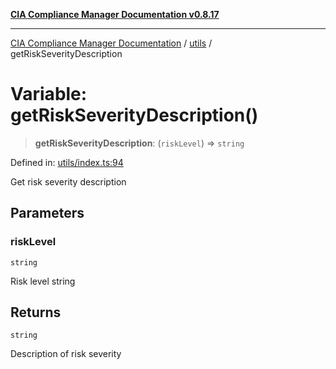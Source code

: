 [**CIA Compliance Manager Documentation v0.8.17**](../../README.md)

***

[CIA Compliance Manager Documentation](../../modules.md) / [utils](../README.md) / getRiskSeverityDescription

# Variable: getRiskSeverityDescription()

> **getRiskSeverityDescription**: (`riskLevel`) => `string`

Defined in: [utils/index.ts:94](https://github.com/Hack23/cia-compliance-manager/blob/6a2219920f4c187f7eafa3e355e36b35c9c19248/src/utils/index.ts#L94)

Get risk severity description

## Parameters

### riskLevel

`string`

Risk level string

## Returns

`string`

Description of risk severity
